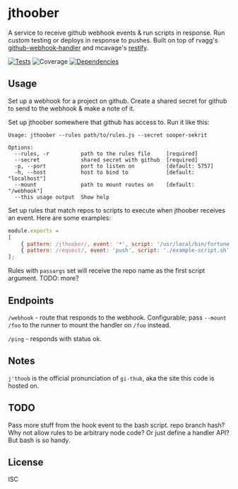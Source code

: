 # jthoober

A service to receive github webhook events & run scripts in response. Run custom testing or deploys in response to pushes. Built on top of rvagg's [github-webhook-handler](https://github.com/rvagg/github-webhook-handler) and mcavage's [restify](http://mcavage.me/node-restify/).

[![Tests](http://img.shields.io/travis/ceejbot/jthoober.svg?style=flat)](http://travis-ci.org/ceejbot/jthoober)  ![Coverage](http://img.shields.io/badge/coverage-83%25-yellow.svg?style=flat)  [![Dependencies](http://img.shields.io/david/ceejbot/jthoober.svg?style=flat)](https://david-dm.org/ceejbot/jthoober)

## Usage

Set up a webhook for a project on github. Create a shared secret for github to send to the webhook & make a note of it.

Set up jthoober somewhere that github has access to. Run it like this:

```shell
Usage: jthoober --rules path/to/rules.js --secret sooper-sekrit

Options:
  --rules, -r          path to the rules file     [required]
  --secret             shared secret with github  [required]
  -p, --port           port to listen on          [default: 5757]
  -h, --host           host to bind to            [default: "localhost"]
  --mount              path to mount routes on    [default: "/webhook"]
  --this usage output  Show help
```

Set up rules that match repos to scripts to execute when jthoober receives an event. Here are some examples:

```javascript
module.exports =
[
    { pattern: /jthoober/, event: '*', script: '/usr/local/bin/fortune' },
    { pattern: /request/, event: 'push', script: './example-script.sh', passargs: true },
];
```

Rules with `passargs` set will receive the repo name as the first script argument. TODO: more?

## Endpoints

`/webhook` - route that responds to the webhook. Configurable; pass `--mount /foo` to the runner to mount the handler on `/foo` instead.

`/ping` - responds with status ok.

## Notes

`j'thoob` is the official pronunciation of `gi-thub`, aka the site this code is hosted on.

## TODO

Pass more stuff from the hook event to the bash script. repo branch hash? Why not allow rules to be arbitrary node code? Or just define a handler API? But bash is so handy.

## License

ISC
